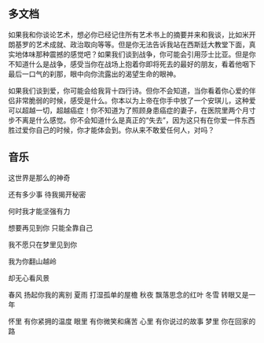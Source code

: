## 多文档

如果我和你谈论艺术，想必你已经记住所有艺术书上的摘要并来和我谈，比如米开朗基罗的艺术成就、政治取向等等。但是你无法告诉我站在西斯廷大教堂下面，真实地体味那种震撼的感觉吧？如果我们谈到战争，你可能会引用莎士比亚。但是你不知道什么是战争，感受当你在战场上抱着你即将死去的最好的朋友，看着他咽下最后一口气的刹那，眼中向你流露出的渴望生命的眼神。

如果我们谈到爱，你可能会给我背十四行诗。但你不会知道，当你看着你心爱的伴侣非常脆弱的时候，感受是什么。你本以为上帝在你手中放了一个安琪儿，这种爱可以超越一切，超越癌症！你不知道为了照顾身患癌症的妻子，在医院里两个月寸步不离是什么感觉。你不会知道什么是真正的“失去”，因为这只有在你爱一件东西胜过爱你自己的时候，你才能体会到。你从来不敢爱任何人，对吗？

## 音乐

这世界是那么的神奇

还有多少事 待我揭开秘密

何时我才能坚强有力

想要再见到你 只能全靠自己

我不愿只在梦里见到你

我为你翻山越岭

却无心看风景

春风 扬起你我的离别 夏雨 打湿孤单的屋檐 秋夜 飘落思念的红叶 冬雪 转眼又是一年

怀里 有你紧拥的温度 眼里 有你微笑和痛苦 心里 有你说过的故事 梦里 你在回家的路